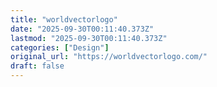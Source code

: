 ```yaml
---
title: "worldvectorlogo"
date: "2025-09-30T00:11:40.373Z"
lastmod: "2025-09-30T00:11:40.373Z"
categories: ["Design"]
original_url: "https://worldvectorlogo.com/"
draft: false
---
```

